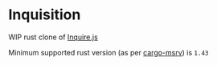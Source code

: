 # Inquisition

WIP rust clone of [Inquire.js](https://github.com/SBoudrias/Inquirer.js)

Minimum supported rust version (as per [cargo-msrv](https://crates.io/crates/cargo-msrv))
is `1.43`
